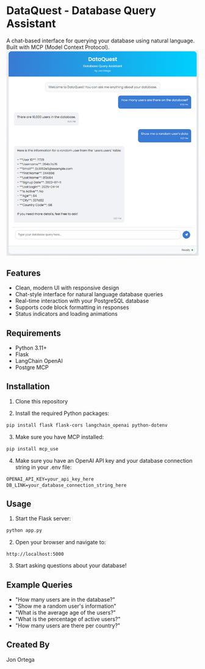 # DataQuest - Database Query Assistant

A chat-based interface for querying your database using natural language. Built with MCP (Model Context Protocol).
![Preview](static/preview.png)

## Features

- Clean, modern UI with responsive design
- Chat-style interface for natural language database queries
- Real-time interaction with your PostgreSQL database
- Supports code block formatting in responses
- Status indicators and loading animations

## Requirements

- Python 3.11+
- Flask
- LangChain OpenAI
- Postgre MCP

## Installation

1. Clone this repository

2. Install the required Python packages:

```bash
pip install flask flask-cors langchain_openai python-dotenv
```

3. Make sure you have MCP installed:

```bash
pip install mcp_use
```

4. Make sure you have an OpenAI API key and your database connection string in your .env file:

```
OPENAI_API_KEY=your_api_key_here
DB_LINK=your_database_connection_string_here
```

## Usage

1. Start the Flask server:

```bash
python app.py
```

2. Open your browser and navigate to:

```
http://localhost:5000
```

3. Start asking questions about your database!

## Example Queries

- "How many users are in the database?"
- "Show me a random user's information"
- "What is the average age of the users?"
- "What is the percentage of active users?"
- "How many users are there per country?"

## Created By

Jon Ortega 